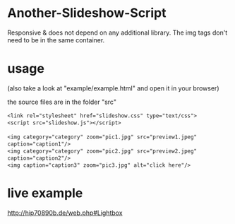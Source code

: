 # Another-Slideshow-Script
Responsive &amp; does not depend on any additional library. The img tags don't need to be in the same container.

# usage

(also take a look at "example/example.html" and open it in your browser)

the source files are in the folder "src"

    <link rel="stylesheet" href="slideshow.css" type="text/css">
    <script src="slideshow.js"></script>  

    <img category="category" zoom="pic1.jpg" src="preview1.jpeg" caption="caption1"/>
    <img category="category" zoom="pic2.jpg" src="preview2.jpeg" caption="caption2"/>
    <img caption="caption3" zoom="pic3.jpg" alt="click here"/>

# live example

http://hip70890b.de/web.php#Lightbox
